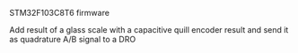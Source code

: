 STM32F103C8T6 firmware

Add result of a glass scale with a capacitive quill encoder result 
and send it as quadrature A/B signal to a DRO